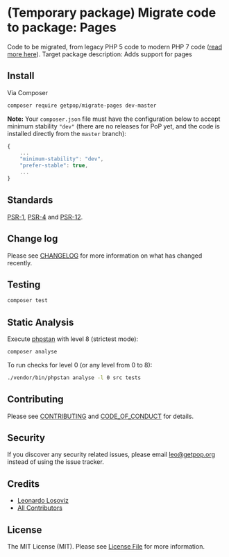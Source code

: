 # (Temporary package) Migrate code to package: Pages

<!--
[![Latest Version on Packagist][ico-version]][link-packagist]
[![Software License][ico-license]](LICENSE.md)
[![Build Status][ico-travis]][link-travis]
[![Coverage Status][ico-scrutinizer]][link-scrutinizer]
[![Quality Score][ico-code-quality]][link-code-quality]
[![Total Downloads][ico-downloads]][link-downloads]
-->

Code to be migrated, from legacy PHP 5 code to modern PHP 7 code ([read more here](https://github.com/leoloso/PoP#codebase-migration)). Target package description:  Adds support for pages

## Install

Via Composer

``` bash
composer require getpop/migrate-pages dev-master
```

**Note:** Your `composer.json` file must have the configuration below to accept minimum stability `"dev"` (there are no releases for PoP yet, and the code is installed directly from the `master` branch):

```javascript
{
    ...
    "minimum-stability": "dev",
    "prefer-stable": true,
    ...
}
```

<!--
## Usage

``` php
```
-->

## Standards

[PSR-1](https://www.php-fig.org/psr/psr-1), [PSR-4](https://www.php-fig.org/psr/psr-4) and [PSR-12](https://www.php-fig.org/psr/psr-12).

## Change log

Please see [CHANGELOG](CHANGELOG.md) for more information on what has changed recently.

## Testing

``` bash
composer test
```

## Static Analysis

Execute [phpstan](https://github.com/phpstan/phpstan) with level 8 (strictest mode):

``` bash
composer analyse
```

To run checks for level 0 (or any level from 0 to 8):

``` bash
./vendor/bin/phpstan analyse -l 0 src tests
```

## Contributing

Please see [CONTRIBUTING](CONTRIBUTING.md) and [CODE_OF_CONDUCT](CODE_OF_CONDUCT.md) for details.

## Security

If you discover any security related issues, please email leo@getpop.org instead of using the issue tracker.

## Credits

- [Leonardo Losoviz][link-author]
- [All Contributors][link-contributors]

## License

The MIT License (MIT). Please see [License File](LICENSE.md) for more information.

[ico-version]: https://img.shields.io/packagist/v/getpop/pages.svg?style=flat-square
[ico-license]: https://img.shields.io/badge/license-MIT-brightgreen.svg?style=flat-square
[ico-travis]: https://img.shields.io/travis/getpop/pages/master.svg?style=flat-square
[ico-scrutinizer]: https://img.shields.io/scrutinizer/coverage/g/getpop/pages.svg?style=flat-square
[ico-code-quality]: https://img.shields.io/scrutinizer/g/getpop/pages.svg?style=flat-square
[ico-downloads]: https://img.shields.io/packagist/dt/getpop/pages.svg?style=flat-square

[link-packagist]: https://packagist.org/packages/getpop/pages
[link-travis]: https://travis-ci.org/getpop/pages
[link-scrutinizer]: https://scrutinizer-ci.com/g/getpop/pages/code-structure
[link-code-quality]: https://scrutinizer-ci.com/g/getpop/pages
[link-downloads]: https://packagist.org/packages/getpop/pages
[link-author]: https://github.com/leoloso
[link-contributors]: ../../contributors
